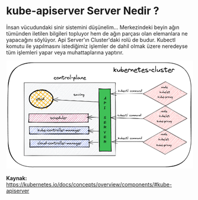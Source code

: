 
# kube-apiserver Server Nedir ?

İnsan vücudundaki sinir sistemini düşünelim... Merkezindeki beyin ağın tümünden iletilen bilgileri topluyor hem de ağın parçası olan elemanlara ne yapacağını söylüyor. Api Server'ın Cluster'daki rolü de budur. Kubectl komutu ile yapılmasını istediğimiz işlemler de dahil olmak üzere neredeyse tüm işlemleri yapar veya muhattaplarına yaptırır. 

![image](https://github.com/hae-shin/kubernetes-cluster/blob/main/kubernetes-cluster.png)


**Kaynak:** https://kubernetes.io/docs/concepts/overview/components/#kube-apiserver
